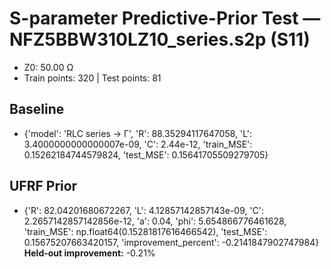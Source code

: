 # S-parameter Predictive-Prior Test — NFZ5BBW310LZ10_series.s2p (S11)
- Z0: 50.00 Ω
- Train points: 320  |  Test points: 81

## Baseline
- {'model': 'RLC series -> Γ', 'R': 88.35294117647058, 'L': 3.4000000000000007e-09, 'C': 2.44e-12, 'train_MSE': 0.15262184744579824, 'test_MSE': 0.15641705509279705}

## UFRF Prior
- {'R': 82.04201680672267, 'L': 4.12857142857143e-09, 'C': 2.2657142857142856e-12, 'a': 0.04, 'phi': 5.654866776461628, 'train_MSE': np.float64(0.15281817616466542), 'test_MSE': 0.15675207663420157, 'improvement_percent': -0.2141847902747984}
**Held-out improvement:** -0.21%